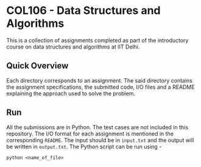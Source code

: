 # COL106 - Data Structures and Algorithms

This is a collection of assignments completed as part of the introductory course on data structures and algorithms at IIT Delhi.

## Quick Overview
Each directory corresponds to an assignment. The said directory contains the assignment specifications, the submitted code, I/O files and a README explaining the approach used to solve the problem.

## Run
All the submissions are in Python. The test cases are not included in this repository. The I/O format for each assignment is mentioned in the corresponding `README`. The input should be in `input.txt` and the output will be written in `output.txt`. The Python script can be run using - 
```Shell
python <name_of_file>
```
